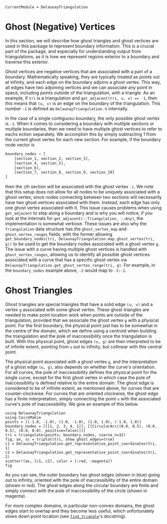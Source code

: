 ```@meta 
CurrentModule = DelaunayTriangulation
```

# Ghost (Negative) Vertices

In this section, we will describe how ghost triangles and ghost vertices are used in this package to represent boundary information. This is a crucial part of the package, and especially for understanding output from triangulations, as it is how we represent regions exterior to a boundary and traverse this exterior.

Ghost vertices are negative vertices that are associated with a part of a boundary. Mathematically speaking, they are typically treated as points out at infinity, and each edge on the boundary adjoins a ghost vertex. This way, all edges have two adjoining vertices and we can associate any point in space, including points outside of the triangulation, with a triangle. As an example, if `tri` is a triangulation and `get_adjacent(tri, u, v) == -1`, then this means that `(u, v)` is an edge on the boundary of the triangulation. This number `-1` is defined as `DelaunayTriangulation.𝒢` internally.

In the case of a single contiguosu boundary, the only possible ghost vertex is `-1`. When it comes to considering a boundary with mutliple sections or multiple boundaries, then we need to have multiple ghost vertices to refer to eachs ection separately. We accomplish this by simply subtracting 1 from the current ghost vertex for each new section. For example, if the boundary node vector is 

```julia 
boundary_nodes = [
    [section_1, section_2, section_3],
    [section_4, section_5],
    [section_6],
    [section_7, section_8, section_9, section_10]
]
```

then the `i`th section will be associated with the ghost vertex `-i`. We note that this setup does not allow for all nodes to be uniquely associated with a ghost vertex, since nodes connecting between two sections will necessarily have two ghost vertices associated with them. Instead, each edge has only one ghost vertex associated with it. This issue causes problems when using `get_adjacent` to step along a boundary and is why you will notice, if you look at the internals for `get_adjacent(::Triangulation, ::Any)`, the implementation is somewhat verbose. These issues are also why the `Triangulation` data structure has the `ghost_vertex_map` and `ghost_vertex_ranges` fields, with the former allowing `get_boundary_nodes(tri, DelaunayTriangulation.map_ghost_vertex(tri, g))` to be used to get the boundary nodes associated with a ghost vertex `g`. The issue with a curve having multiple ghost vertices is handled with `ghost_vertex_ranges`, allowing us to identify all possible ghost vertices associated with a curve that has a specific ghost vertex via `DelaunayTriangulation.get_ghost_vertex_range(tri, g)`. For example, in the `boundary_nodes` example above, `-2` would map to `-3:-1`.

# Ghost Triangles 

Ghost triangles are special triangles that have a solid edge `(u, v)` and a vertex `g` associated with some ghost vertex. These ghost triangles are needed to make point location work when points are outside of the triangulation, provided that we associate the ghost vertex `g` with a physical point. For the first boundary, the physical point just has to be somewhat in the centre of the domain, which we define using a centroid when building the triangulation and the pole of inaccessibility once the triangulation is built. With this physical point, ghost edges `(u, g)` are then interpreted to be of infinite extent, pointing from `u` out to infinity, but collinear with this central point.

The physical point associated with a ghost vertex `g`, and the interpretation of a ghost edge `(u, g)`, also depends on whether the curve's orientation. For all curves, the pole of inaccessibility defines the physical point for the single curve, except for the first ghost vertex in which case the pole of inaccessibility is defined relative to the entire domain. The ghost edge is considered to be of infinite extent, as mentioned above, for curves that are counter-clockwise. For curves that are oriented clockwise, the ghost edge has a finite interpretation, simply connecting the point `u` with the associated curve's pole of inaccessibility. We give an example of this below.

```@example ghosttrifigex
using DelaunayTriangulation
using CairoMakie
points = [(-1.0, -1.0), (1.0, -1.0), (1.0, 1.0), (-1.0, 1.0)]
boundary_nodes = [[[1, 2, 3, 4, 1]], [[CircularArc((0.0, 0.5), (0.0, 0.5), (0.0, 0.0), positive=false)]]]
tri = triangulate(points; boundary_nodes, coarse_n=32)
fig, ax, sc = triplot(tri, show_ghost_edges=true)
c1 = DelaunayTriangulation.get_representative_point_coordinates(tri, 1)
c2 = DelaunayTriangulation.get_representative_point_coordinates(tri, 2)
scatter!(ax, [c1, c2], color = [:red, :magenta])
fig
```

As you can see, the outer boundary has ghost edges (shown in blue) going out to infinity, oriented with the pole of inaccessibility of the entire domain (shown in red). The ghost edges along the circular boundary are finite and simply connect with the pole of inaccessibility of the circle (shown in magenta). 

For more complex domains, in particular non-convex domains, the ghost edges start to overlap and they become less useful, which unfortunately slows down point location (see [`find_triangle`](@ref)'s docstring).